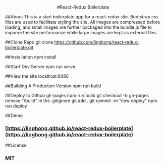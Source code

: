 <p align="center">
#React-Redux Boilerplate
</p>


##About
This ia a start boilerplate app for a react-redux site. Bootstrap css files are used to facilitate styling the site. All images are compressed before loading, and small images are further packaged into the bundle.js file to imporve the site performance while large images are kept as external files.

##Clone Repo
git clone https://github.com/linghong/react-redux-boilerplate.git

##Installation
npm install

##Start Dev Server
npm run serve

##View the site
localhost:8080

##Building A Production Version
npm run build

##Deploy to Github gh-pages
npm run build
git checkout -b gh-pages
remove "/build" in the .gitignore
git add .
git commit -m "new deploy"
npm run deploy

##Demo
### [https://linghong.github.io/react-redux-boilerplate](https://linghong.github.io/react-redux-boilerplate)

##License
### MIT